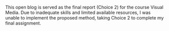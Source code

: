 This open blog is served as the final report (Choice 2) for the course Visual Media.
Due to inadequate skills and limited available resources, I was unable to implement the proposed method, taking Choice 2 to complete my final assignment.
